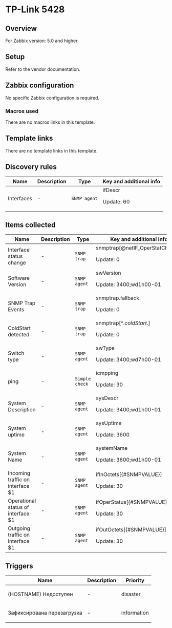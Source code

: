# TP-Link 5428

## Overview

For Zabbix version: 5.0 and higher

## Setup

Refer to the vendor documentation.

## Zabbix configuration

No specific Zabbix configuration is required.

### Macros used

There are no macros links in this template.

## Template links

There are no template links in this template.

## Discovery rules

|Name|Description|Type|Key and additional info|
|----|-----------|----|----|
|Interfaces|<p>-</p>|`SNMP agent`|ifDescr<p>Update: 60</p>|
## Items collected

|Name|Description|Type|Key and additional info|
|----|-----------|----|----|
|Interface status change|<p>-</p>|`SNMP trap`|snmptrap[@netIF_OperStatChange]<p>Update: 0</p>|
|Software Version|<p>-</p>|`SNMP agent`|swVersion<p>Update: 3400;wd1h00-01</p>|
|SNMP Trap Events|<p>-</p>|`SNMP trap`|snmptrap.fallback<p>Update: 0</p>|
|ColdStart detected|<p>-</p>|`SNMP trap`|snmptrap[^.*coldStart.*]<p>Update: 0</p>|
|Switch type|<p>-</p>|`SNMP agent`|swType<p>Update: 3400;wd7h00-01</p>|
|ping|<p>-</p>|`Simple check`|icmpping<p>Update: 30</p>|
|System Description|<p>-</p>|`SNMP agent`|sysDescr<p>Update: 3400;wd1h00-01</p>|
|System uptime|<p>-</p>|`SNMP agent`|sysUptime<p>Update: 3600</p>|
|System Name|<p>-</p>|`SNMP agent`|systemName<p>Update: 3600;wd1h00-01</p>|
|Incoming traffic on interface $1|<p>-</p>|`SNMP agent`|ifInOctets[{#SNMPVALUE}]<p>Update: 30</p>|
|Operational status of interface $1|<p>-</p>|`SNMP agent`|ifOperStatus[{#SNMPVALUE}]<p>Update: 30</p>|
|Outgoing traffic on interface $1|<p>-</p>|`SNMP agent`|ifOutOctets[{#SNMPVALUE}]<p>Update: 30</p>|
## Triggers

|Name|Description|Priority|
|----|-----------|----|
|{HOSTNAME} Недоступен|<p>-</p>|disaster|
|Зафиксирована перезагрузка|<p>-</p>|information|
